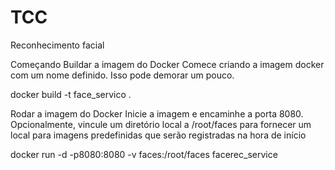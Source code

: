 # TCC



Reconhecimento facial

Começando
Buildar a imagem do Docker
Comece criando a imagem docker com um nome definido. Isso pode demorar um pouco.

docker build -t face_servico .


Rodar a imagem do Docker
Inicie a imagem e encaminhe a porta 8080. Opcionalmente, vincule um diretório local a /root/faces para fornecer um local para imagens predefinidas que serão registradas na hora de início

docker run -d -p8080:8080 -v faces:/root/faces facerec_service
